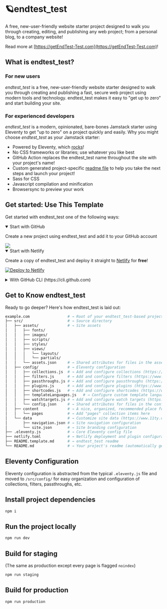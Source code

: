 # 🪐endtest_test

A free, new-user-friendly website starter project designed to walk you through creating, editing, and publishing any web project; from a personal blog, to a company website!

Read more at [https://getEndTest-Test.com](https://getEndTest-Test.com)!

## What is endtest_test?

### For new users

_endtest_test_ is a free, new-user-friendly website starter designed to walk you through creating and publishing a fast, secure web project using modern tools and technology. endtest_test makes it easy to "get up to zero" and start building your site.

### For experienced developers

_endtest_test_ is a modern, opinionated, bare-bones Jamstack starter using Eleventy to get "up to zero" on a project quickly and easily.
Why you might choose _endtest_test_ as your Jamstack starter:

* Powered by Eleventy, which [rocks](https://11ty.rocks)!
* No CSS frameworks or libraries; use whatever you like best
* GitHub Action replaces the endtest_test name throughout the site with your project's name!
* Custom generated project-specific [readme file](https://github.com/By-Chris/endtest_test/blob/master/README.endtest_test.md) to help you take the next steps and launch your project!
* Sass for CSS
* Javascript compilation and minification
* Browsersync to preview your work

## Get started: Use This Template

Get started with endtest_test one of the following ways:

<details open>
 <summary>Start with GitHub</summary>

Create a new project using endtest_test and add it to your GitHub account

<a href="https://github.com/By-Chris/endtest_test/generate">
  <img src="https://img.shields.io/badge/use%20this-template-blueviolet?logo=github&style=for-the-badge">
</a>
 </details>

<details open>
 <summary>Start with Netlify</summary>

Create a copy of endtest_test and deploy it straight to [Netlify](https://netlify.com) for **free**!

[![Deploy to Netlify](https://www.netlify.com/img/deploy/button.svg)](https://app.netlify.com/start/deploy?repository=https://github.com/By-Chris/endtest_test/)

 </details>

<details>
 <summary>With GitHub CLI (https://cli.github.com)</summary>

Get started from your command line

 ```sh
  gh repo create example.com --template By-Chris/endtest_test
 ```

</details>

## Get to Know endtest_test

Ready to go deeper? Here's how endtest_test is laid out:

```sh
example.com                 # → Root of your endtest_test-based project
├── src/                    # → Source directory
│   ├── assets/             # → Site assets
│   │   ├── fonts/
│   │   ├── images/
│   │   ├── scripts/
│   │   ├── styles/
│   │   ├── views/
│   │   │   └── layouts/
│   │   │   └── partials/
│   │   └── assets.json     # → Shared attributes for files in the assets directory
│   ├── config/             # → Eleventy configuration
│   │   ├── collections.js  # → Add and configure collections (https://www.11ty.dev/docs/collections/)
│   │   ├── filters.js      # → Add and configure filters (https://www.11ty.dev/docs/filters/)
│   │   ├── passthroughs.js # → Add and configure passthroughs (https://www.11ty.dev/docs/copy/)
│   │   ├── plugins.js      # → Add and configure plugins (https://www.11ty.dev/docs/plugins/)
│   │   ├── shortcodes.js   # → Add and configure shortcodes (https://www.11ty.dev/docs/shortcodes/)
│   │   ├── templateLanguages.js   # → Configure custom template languages (HINT: this is where endtest_test's Sass and Javascript pipelines are set up!) (https://www.11ty.dev/docs/languages/custom/)
│   │   ├── watchtargets.js # → Add and configure watch targets (https://www.11ty.dev/docs/watch-serve/)
│   │   └── config.json     # → Shared attributes for files in the config directory
│   ├── content             # → A nice, organized, recommended place for all site content
│   │   └── pages           # → Add "pages" collection items here
│   └── data                # → Customize site data (https://www.11ty.dev/docs/data/)
│       ├── navigation.json # → Site navigation configuration
│       └── site.json       # → Site branding configuration
├── .eleventy.js            # → Core Eleventy config file
├── netlify.toml            # → Netlify deployment and plugin configuration (optional)
├── README.template.md      # → endtest_test readme
└── README.md               # → Your project's readme (automatically generated when this template is used)
```

## Eleventy Configuration

Eleventy configuration is abstracted from the typical `.eleventy.js` file and moved to `/src/config/` for easy organization and configuration of collections, filters, passthroughs, etc.

## Install project dependencies

```bash
npm i
```

## Run the project locally

```bash
npm run dev
```

## Build for staging

(The same as production except every page is flagged `noindex`)

```bash
npm run staging
```

## Build for production

```bash
npm run production
```
